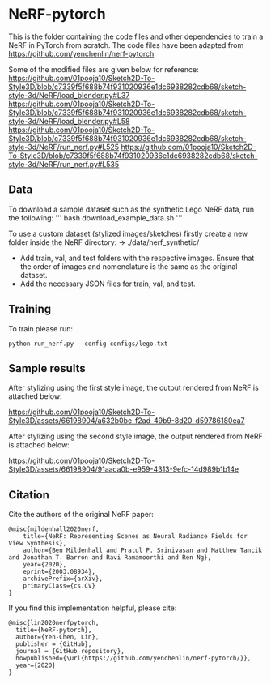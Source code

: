 # NeRF-pytorch
This is the folder containing the code files and other dependencies to train a NeRF in PyTorch from scratch. The code files have been adapted from https://github.com/yenchenlin/nerf-pytorch

Some of the modified files are given below for reference:
https://github.com/01pooja10/Sketch2D-To-Style3D/blob/c7339f5f688b74f931020936e1dc6938282cdb68/sketch-style-3d/NeRF/load_blender.py#L37
https://github.com/01pooja10/Sketch2D-To-Style3D/blob/c7339f5f688b74f931020936e1dc6938282cdb68/sketch-style-3d/NeRF/load_blender.py#L58
https://github.com/01pooja10/Sketch2D-To-Style3D/blob/c7339f5f688b74f931020936e1dc6938282cdb68/sketch-style-3d/NeRF/run_nerf.py#L525
https://github.com/01pooja10/Sketch2D-To-Style3D/blob/c7339f5f688b74f931020936e1dc6938282cdb68/sketch-style-3d/NeRF/run_nerf.py#L535

## Data
To download a sample dataset such as the synthetic Lego NeRF data, run the following:
'''
bash download_example_data.sh
'''

To use a custom dataset (stylized images/sketches) firstly create a new folder inside the NeRF directory:
-> ./data/nerf_synthetic/
- Add train, val, and test folders with the respective images. Ensure that the order of images and nomenclature is the same as the original dataset.
- Add the necessary JSON files for train, val, and test.

## Training
To train please run:
```
python run_nerf.py --config configs/lego.txt
``` 
## Sample results

After stylizing using the first style image, the output rendered from NeRF is attached below:


https://github.com/01pooja10/Sketch2D-To-Style3D/assets/66198904/a632b0be-f2ad-49b9-8d20-d59786180ea7


After stylizing using the second style image, the output rendered from NeRF is attached below:


https://github.com/01pooja10/Sketch2D-To-Style3D/assets/66198904/91aaca0b-e959-4313-9efc-14d989b1b14e


## Citation
Cite the authors of the original NeRF paper:
```
@misc{mildenhall2020nerf,
    title={NeRF: Representing Scenes as Neural Radiance Fields for View Synthesis},
    author={Ben Mildenhall and Pratul P. Srinivasan and Matthew Tancik and Jonathan T. Barron and Ravi Ramamoorthi and Ren Ng},
    year={2020},
    eprint={2003.08934},
    archivePrefix={arXiv},
    primaryClass={cs.CV}
}
```

If you find this implementation helpful, please cite:
```
@misc{lin2020nerfpytorch,
  title={NeRF-pytorch},
  author={Yen-Chen, Lin},
  publisher = {GitHub},
  journal = {GitHub repository},
  howpublished={\url{https://github.com/yenchenlin/nerf-pytorch/}},
  year={2020}
}
```
